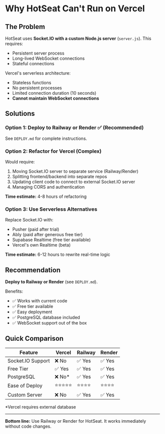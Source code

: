 # Why HotSeat Can't Run on Vercel

## The Problem

HotSeat uses **Socket.IO with a custom Node.js server** (`server.js`). This requires:
- Persistent server process
- Long-lived WebSocket connections
- Stateful connections

Vercel's serverless architecture:
- Stateless functions
- No persistent processes
- Limited connection duration (10 seconds)
- **Cannot maintain WebSocket connections**

## Solutions

### Option 1: Deploy to Railway or Render ✅ (Recommended)
See `DEPLOY.md` for complete instructions.

### Option 2: Refactor for Vercel (Complex)
Would require:
1. Moving Socket.IO server to separate service (Railway/Render)
2. Splitting frontend/backend into separate repos
3. Updating client code to connect to external Socket.IO server
4. Managing CORS and authentication

**Time estimate:** 4-8 hours of refactoring

### Option 3: Use Serverless Alternatives
Replace Socket.IO with:
- Pusher (paid after trial)
- Ably (paid after generous free tier)
- Supabase Realtime (free tier available)
- Vercel's own Realtime (beta)

**Time estimate:** 6-12 hours to rewrite real-time logic

## Recommendation

**Deploy to Railway or Render** (see `DEPLOY.md`).

Benefits:
- ✅ Works with current code
- ✅ Free tier available
- ✅ Easy deployment
- ✅ PostgreSQL database included
- ✅ WebSocket support out of the box

## Quick Comparison

| Feature | Vercel | Railway | Render |
|---------|--------|---------|--------|
| Socket.IO Support | ❌ No | ✅ Yes | ✅ Yes |
| Free Tier | ✅ Yes | ✅ Yes | ✅ Yes |
| PostgreSQL | ❌ No* | ✅ Yes | ✅ Yes |
| Ease of Deploy | ⭐⭐⭐⭐⭐ | ⭐⭐⭐⭐ | ⭐⭐⭐⭐ |
| Custom Server | ❌ No | ✅ Yes | ✅ Yes |

*Vercel requires external database

---

**Bottom line:** Use Railway or Render for HotSeat. It works immediately without code changes.

